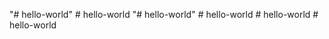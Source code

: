 "# hello-world" 
#   h e l l o - w o r l d  
 "# hello-world" 
#   h e l l o - w o r l d  
 #   h e l l o - w o r l d  
 #   h e l l o - w o r l d  
 